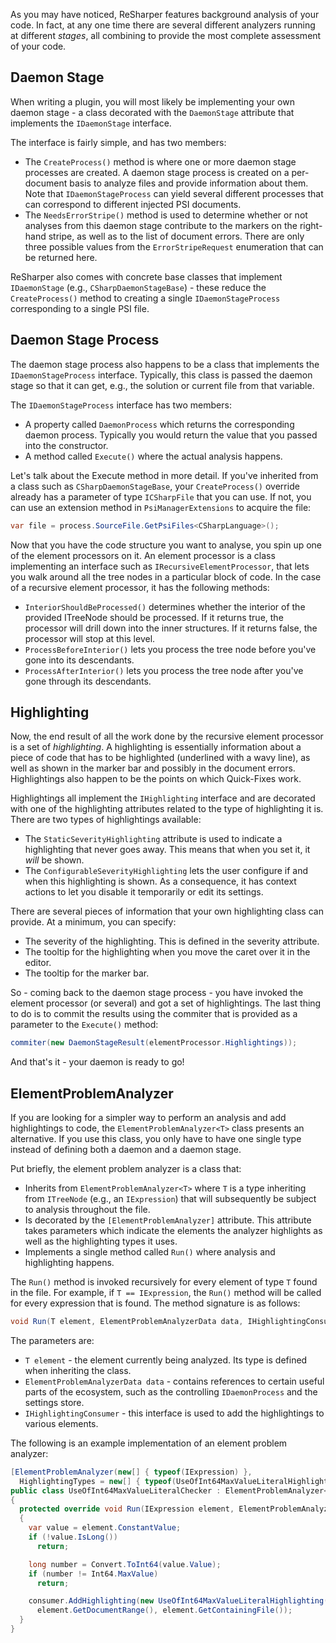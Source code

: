 [//]: # (title: Daemons)

As you may have noticed, ReSharper features background analysis of your code. In fact, at any one time there are several different analyzers running at different _stages_, all combining to provide the most complete assessment of your code.

## Daemon Stage

When writing a plugin, you will most likely be implementing your own daemon stage - a class decorated with the `DaemonStage` attribute that implements the `IDaemonStage` interface.

The interface is fairly simple, and has two members:

* The `CreateProcess()` method is where one or more daemon stage processes are created. A daemon stage process is created on a per-document basis to analyze files and provide information about them. Note that `IDaemonStageProcess` can yield several different processes that can correspond to different injected PSI documents. 
* The `NeedsErrorStripe()` method is used to determine whether or not analyses from this daemon stage contribute to the markers on the right-hand stripe, as well as to the list of document errors. There are only three possible values from the `ErrorStripeRequest` enumeration that can be returned here.

ReSharper also comes with concrete base classes that implement `IDaemonStage` (e.g., `CSharpDaemonStageBase`) - these reduce the `CreateProcess()` method to creating a single `IDaemonStageProcess` corresponding to a single PSI file.

## Daemon Stage Process

The daemon stage process also happens to be a class that implements the `IDaemonStageProcess` interface. Typically, this class is passed the daemon stage so that it can get, e.g., the solution or current file from that variable.

The `IDaemonStageProcess` interface has two members:

* A property called `DaemonProcess` which returns the corresponding daemon process. Typically you would return the value that you passed into the constructor.
* A method called `Execute()` where the actual analysis happens.

Let's talk about the Execute method in more detail. If you've inherited from a class such as `CSharpDaemonStageBase`, your `CreateProcess()` override already has a parameter of type `ICSharpFile` that you can use. If not, you can use an extension method in `PsiManagerExtensions` to acquire the file:

```csharp
var file = process.SourceFile.GetPsiFiles<CSharpLanguage>();
```

Now that you have the code structure you want to analyse, you spin up one of the element processors on it. An element processor is a class implementing an interface such as `IRecursiveElementProcessor`, that lets you walk around all the tree nodes in a particular block of code. In the case of a recursive element processor, it has the following methods:

* `InteriorShouldBeProcessed()` determines whether the interior of the provided ITreeNode should be processed. If it returns true, the processor will drill down into the inner structures. If it returns false, the processor will stop at this level.
* `ProcessBeforeInterior()` lets you process the tree node before you've gone into its descendants.
* `ProcessAfterInterior()` lets you process the tree node after you've gone through its descendants.

## Highlighting

Now, the end result of all the work done by the recursive element processor is a set of _highlighting_. A highlighting is essentially information about a piece of code that has to be highlighted (underlined with a wavy line), as well as shown in the marker bar and possibly in the document errors. Highlightings also happen to be the points on which Quick-Fixes work.

Highlightings all implement the `IHighlighting` interface and are decorated with one of the highlighting attributes related to the type of highlighting it is. There are two types of highlightings available:

* The `StaticSeverityHighlighting` attribute is used to indicate a highlighting that never goes away. This means that when you set it, it _will_ be shown.
* The `ConfigurableSeverityHighlighting` lets the user configure if and when this highlighting is shown. As a consequence, it has context actions to let you disable it temporarily or edit its settings.

There are several pieces of information that your own highlighting class can provide. At a minimum, you can specify:

* The severity of the highlighting. This is defined in the severity attribute.
* The tooltip for the highlighting when you move the caret over it in the editor.
* The tooltip for the marker bar.

So - coming back to the daemon stage process - you have invoked the element processor (or several) and got a set of highlightings. The last thing to do is to commit the results using the commiter that is provided as a parameter to the `Execute()` method:

```csharp
commiter(new DaemonStageResult(elementProcessor.Highlightings));
```

And that's it - your daemon is ready to go!

## ElementProblemAnalyzer

If you are looking for a simpler way to perform an analysis and add highlightings to code, the `ElementProblemAnalyzer<T>` class presents an alternative. If you use this class, you only have to have one single type instead of defining both a daemon and a daemon stage.

Put briefly, the element problem analyzer is a class that:

* Inherits from `ElementProblemAnalyzer<T>` where `T` is a type inheriting from `ITreeNode` (e.g., an `IExpression`) that will subsequently be subject to analysis throughout the file.
* Is decorated by the `[ElementProblemAnalyzer]` attribute. This attribute takes parameters which indicate the elements the analyzer highlights as well as the highlighting types it uses.
* Implements a single method called `Run()` where analysis and highlighting happens.

The `Run()` method is invoked recursively for every element of type `T` found in the file. For example, if `T == IExpression`, the `Run()` method will be called for every expression that is found. The method signature is as follows:

```csharp
void Run(T element, ElementProblemAnalyzerData data, IHighlightingConsumer consumer)
```

The parameters are:

* `T element` - the element currently being analyzed. Its type is defined when inheriting the class.
* `ElementProblemAnalyzerData data` - contains references to certain useful parts of the ecosystem, such as the controlling `IDaemonProcess` and the settings store.
* `IHighlightingConsumer` - this interface is used to add the highlightings to various elements.

The following is an example implementation of an element problem analyzer:

```csharp
[ElementProblemAnalyzer(new[] { typeof(IExpression) }, 
  HighlightingTypes = new[] { typeof(UseOfInt64MaxValueLiteralHighlighting) })]
public class UseOfInt64MaxValueLiteralChecker : ElementProblemAnalyzer<IExpression>
{
  protected override void Run(IExpression element, ElementProblemAnalyzerData data, IHighlightingConsumer consumer)
  {
    var value = element.ConstantValue;
    if (!value.IsLong())
      return;

    long number = Convert.ToInt64(value.Value);
    if (number != Int64.MaxValue)
      return;

    consumer.AddHighlighting(new UseOfInt64MaxValueLiteralHighlighting(element), 
      element.GetDocumentRange(), element.GetContainingFile());
  }
}
```